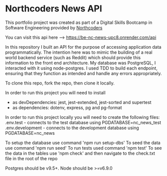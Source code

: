 # Northcoders News API

This portfolio project was created as part of a Digital Skills Bootcamp in Software Engineering provided by [Northcoders](https://northcoders.com/)

You can visit this api here --> https://be-nc-news-upc8.onrender.com/api

In this repository I built an API for the purpose of accessing application data programmatically. The intention here was to mimic the building of a real world backend service (such as Reddit) which should provide this information to the front end architecture. My database was PostgreSQL, I interacted with it using node-postgres. I used TDD to build each endpoint, ensuring that they function as intended and handle any errors appropriately.

To clone this repo, fork the repo, then clone it locally. 

In order to run this project you will need to install 
- as devDependencies: jest, jest-extended, jest-sorted and supertest 
- as dependencies: dotenv, express, pg and pg-format

In order to run this project locally you will need to create the following files: 
    .env.test - connects to the test database using PGDATABASE=nc_news_test
    .env.development - connects to the development database using PGDATABASE=nc_news

To setup the database use command 'npm run setup-dbs'
To seed the data use command 'npm run seed'
To run tests used command 'npm test'
To see the data in the tables use 'npm check' and then navigate to the check.txt file in the root of the repo

Postgres should be v9.5+.
Node should be >=v6.9.0
